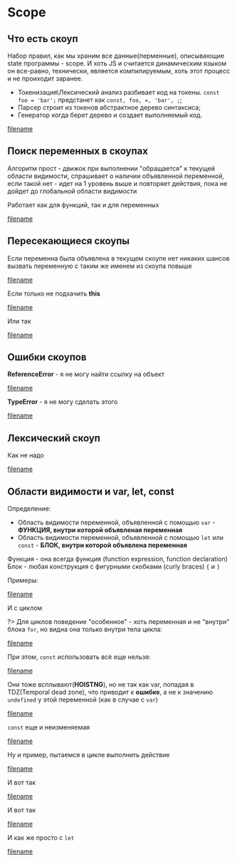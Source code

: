 # Scope

## Что есть скоуп
Набор правил, как мы храним все данные(перменные), описывающие state программы - scope. И хоть JS и считается динамическим языком он все-равно, технически, является компилируемым, хоть этот процесс и не проиходит заранее.  
* Токенизация\Лексический анализ разбивает код на токены. `const foo = 'bar';` предстанет как `const, foo, =, 'bar', ;`;
* Парсер строит из токенов абстрактное дерево синтаксиса;
* Генератор когда берет дерево и создает выполняемый код.

[filename](scopes.js ':include :type=code :fragment=scope') 

## Поиск переменных в скоупах

Алгоритм прост - движок при выполнении "обращается" к текущей области видимости, спрашивает о наличии объявленной переменной, если такой нет - идет на 1 уровень выше и повторяет действия, пока не дойдет до глобальной области видимости

Работает как для функций, так и для переменных

[filename](scopes.js ':include :type=code :fragment=nested')

## Пересекающиеся скоупы

Если переменна была объявлена в текущем скоупе нет никаких шансов вызвать переменную с таким же именем из скоупа повыше

[filename](scopes.js ':include :type=code :fragment=cross')

Если только не подхачить **this**

[filename](scopes.js ':include :type=code :fragment=crossThis')

Или так

[filename](scopes.js ':include :type=code :fragment=crossArrow')

## Ошибки скоупов

**ReferenceError** - я не могу найти ссылку на объект

[filename](scopes.js ':include :type=code :fragment=referenceError')

**TypeError** - я не могу сделать этого

[filename](scopes.js ':include :type=code :fragment=typeError')

## Лексический скоуп

Как не надо

[filename](scopes.js ':include :type=code :fragment=cheating')


## Области видимости и var, let, const

Определение:
* Область видимости переменной, объявленной с помощью `var` - **ФУНКЦИЯ, внутри которой объявленая переменная**
* Область видимости переменной, объявленной с помощью `let` или `const` - **БЛОК, внутри которой объявлена переменная**

Функция - она всегда функция (function expression, function declaration)
Блок - любая конструкция с фигурными скобками (curly braces) `{` и `}`

Примеры:

[filename](scopes.js ':include :type=code :fragment=letIf')

И с циклом 

?> Для циклов поведение "особенное" - хоть переменная и не "внутри" блока `for`, но видна она только внутри тела цикла:

[filename](scopes.js ':include :type=code :fragment=letLoop')


При этом, `const` использовать всё еще нельзя:

[filename](scopes.js ':include :type=code :fragment=constLoop')

Они тоже всплывают(**HOISTNG**), но не так как var, попадая в TDZ(Temporal dead zone), что приводит к **ошибке**, а не к значению `undefined` у этой переменной (как в случае с `var`)

[filename](scopes.js ':include :type=code :fragment=tdz')

`const` еще и неизменяемая

[filename](scopes.js ':include :type=code :fragment=const')

Ну и пример, пытаемся в цикле выполнить действие

[filename](scopes.js ':include :type=code :fragment=example')

И вот так

[filename](scopes.js ':include :type=code :fragment=exampleF')

И вот так

[filename](scopes.js ':include :type=code :fragment=exampleIife')

И как же просто с `let`

[filename](scopes.js ':include :type=code :fragment=easylife')

